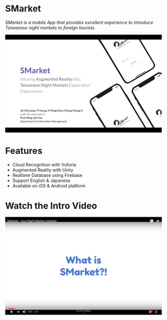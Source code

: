 # SMarket
*SMarket is a mobile App that provides excellent experience to introduce Taiwanese night markets to foreign tourists.*

<img src = "slide.png" width = "800">

Features
============
* Cloud Recognition with Vuforia
* Augmented Reality with Unity
* Realtime Database using Firebase
* Support English & Japanese
* Available on iOS & Android platform


Watch the Intro Video 
============
<img src = "video.png" width = "800">


